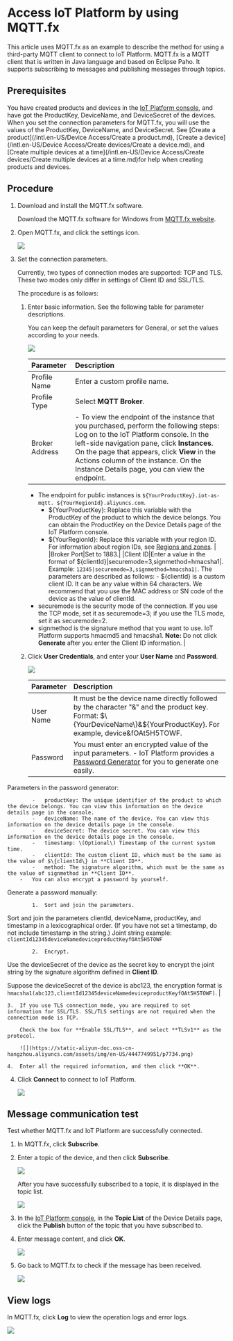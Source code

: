 # Access IoT Platform by using MQTT.fx

This article uses MQTT.fx as an example to describe the method for using a third-party MQTT client to connect to IoT Platform. MQTT.fx is a MQTT client that is written in Java language and based on Eclipse Paho. It supports subscribing to messages and publishing messages through topics.

## Prerequisites

You have created products and devices in the [IoT Platform console](https://iot.console.aliyun.com), and have got the ProductKey, DeviceName, and DeviceSecret of the devices. When you set the connection parameters for MQTT.fx, you will use the values of the ProductKey, DeviceName, and DeviceSecret. See [Create a product](/intl.en-US/Device Access/Create a product.md), [Create a device](/intl.en-US/Device Access/Create devices/Create a device.md), and [Create multiple devices at a time](/intl.en-US/Device Access/Create devices/Create multiple devices at a time.md)for help when creating products and devices.

## Procedure

1.  Download and install the MQTT.fx software.

    Download the MQTT.fx software for Windows from [MQTT.fx website](https://mqttfx.jensd.de/index.php/download).

2.  Open MQTT.fx, and click the settings icon.

    ![](https://static-aliyun-doc.oss-cn-hangzhou.aliyuncs.com/assets/img/en-US/4447749951/p7694.png)

3.  Set the connection parameters.

    Currently, two types of connection modes are supported: TCP and TLS. These two modes only differ in settings of Client ID and SSL/TLS.

    The procedure is as follows:

    1.  Enter basic information. See the following table for parameter descriptions.

        You can keep the default parameters for General, or set the values according to your needs.

        ![](https://static-aliyun-doc.oss-cn-hangzhou.aliyuncs.com/assets/img/en-US/4447749951/p7698.png)

        |Parameter|Description|
        |:--------|:----------|
        |Profile Name|Enter a custom profile name.|
        |Profile Type|Select **MQTT Broker**.|
        |Broker Address|        -   To view the endpoint of the instance that you purchased, perform the following steps: Log on to the IoT Platform console. In the left-side navigation pane, click **Instances**. On the page that appears, click **View** in the Actions column of the instance. On the Instance Details page, you can view the endpoint.
        -   The endpoint for public instances is `${YourProductKey}.iot-as-mqtt. ${YourRegionId}.aliyuncs.com`.
            -   $\{YourProductKey\}: Replace this variable with the ProductKey of the product to which the device belongs. You can obtain the ProductKey on the Device Details page of the IoT Platform console.
            -   $\{YourRegionId\}: Replace this variable with your region ID. For information about region IDs, see [Regions and zones](https://www.alibabacloud.com/help/doc-detail/40654.htm). |
        |Broker Port|Set to 1883.|
        |Client ID|Enter a value in the format of $\{clientId\}\|securemode=3,signmethod=hmacsha1\|. Example: `12345|securemode=3,signmethod=hmacsha1|`. The parameters are described as follows:         -   $\{clientId\} is a custom client ID. It can be any value within 64 characters. We recommend that you use the MAC address or SN code of the device as the value of clientId.
        -   securemode is the security mode of the connection. If you use the TCP mode, set it as securemode=3; if you use the TLS mode, set it as securemode=2.
        -   signmethod is the signature method that you want to use. IoT Platform supports hmacmd5 and hmacsha1.
**Note:** Do not click **Generate** after you enter the Client ID information. |

    2.  Click **User Credentials**, and enter your **User Name** and **Password**.

        ![](https://static-aliyun-doc.oss-cn-hangzhou.aliyuncs.com/assets/img/en-US/4447749951/p7699.png)

        |Parameter|Description|
        |:--------|:----------|
        |User Name|It must be the device name directly followed by the character "&" and the product key. Format: $\{YourDeviceName\}&$\{YourProductKey\}. For example, device&fOAt5H5TOWF.|
        |Password|You must enter an encrypted value of the input parameters.         -   IoT Platform provides a [Password Generator](https://files.alicdn.com/tpsservice/88413c66e471bec826257781969d1bc7.zip) for you to generate one easily.

Parameters in the password generator:

            -   productKey: The unique identifier of the product to which the device belongs. You can view this information on the device details page in the console.
            -   deviceName: The name of the device. You can view this information on the device details page in the console.
            -   deviceSecret: The device secret. You can view this information on the device details page in the console.
            -   timestamp: \(Optional\) Timestamp of the current system time.
            -   clientId: The custom client ID, which must be the same as the value of $\{clientId\} in **Client ID**.
            -   method: The signature algorithm, which must be the same as the value of signmethod in **Client ID**.
        -   You can also encrypt a password by yourself.

Generate a password manually:

            1.  Sort and join the parameters.

Sort and join the parameters clientId, deviceName, productKey, and timestamp in a lexicographical order. \(If you have not set a timestamp, do not include timestamp in the string.\) Joint string example: `clientId12345deviceNamedeviceproductKeyfOAt5H5TOWF`

            2.  Encrypt.

Use the deviceSecret of the device as the secret key to encrypt the joint string by the signature algorithm defined in **Client ID**.

Suppose the deviceSecret of the device is abc123, the encryption format is `hmacsha1(abc123,clientId12345deviceNamedeviceproductKeyfOAt5H5TOWF)`. |

    3.  If you use TLS connection mode, you are required to set information for SSL/TLS. SSL/TLS settings are not required when the connection mode is TCP.

        Check the box for **Enable SSL/TLS**, and select **TLSv1** as the protocol.

        ![](https://static-aliyun-doc.oss-cn-hangzhou.aliyuncs.com/assets/img/en-US/4447749951/p7734.png)

    4.  Enter all the required information, and then click **OK**.
4.  Click **Connect** to connect to IoT Platform.

    ![](https://static-aliyun-doc.oss-cn-hangzhou.aliyuncs.com/assets/img/en-US/4447749951/p7735.png)


## Message communication test

Test whether MQTT.fx and IoT Platform are successfully connected.

1.  In MQTT.fx, click **Subscribe**.
2.  Enter a topic of the device, and then click **Subscribe**.

    ![](https://static-aliyun-doc.oss-cn-hangzhou.aliyuncs.com/assets/img/en-US/4447749951/p7736.png)

    After you have successfully subscribed to a topic, it is displayed in the topic list.

    ![](https://static-aliyun-doc.oss-cn-hangzhou.aliyuncs.com/assets/img/en-US/4447749951/p7737.png)

3.  In the [IoT Platform console](https://iot.console.aliyun.com), in the **Topic List** of the Device Details page, click the **Publish** button of the topic that you have subscribed to.
4.  Enter message content, and click **OK**.

    ![](https://static-aliyun-doc.oss-cn-hangzhou.aliyuncs.com/assets/img/en-US/4447749951/p7738.png)

5.  Go back to MQTT.fx to check if the message has been received.

    ![](https://static-aliyun-doc.oss-cn-hangzhou.aliyuncs.com/assets/img/en-US/4447749951/p7739.png)


## View logs

In MQTT.fx, click **Log** to view the operation logs and error logs.

![](https://static-aliyun-doc.oss-cn-hangzhou.aliyuncs.com/assets/img/en-US/4447749951/p7740.png)

